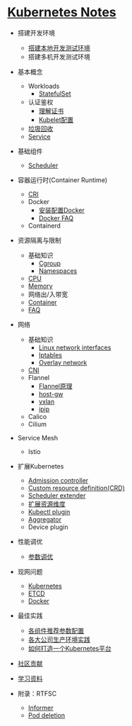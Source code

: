 # [Kubernetes Notes](https://hex108.gitbook.io/kubernetes-notes/)

* 搭建开发环境
  * [搭建本地开发测试环境](install-kubernetes/install-local-k8s.md)
  * 搭建多机开发测试环境
* 基本概念
  * Workloads
    * [StatefulSet](basic-concepts/workloads/statefulset.md)
  * 认证鉴权
    * [理解证书](basic-concepts/authentication-authorization/certificate.md)
    * [Kubelet配置](basic-concepts/authentication-authorization/kubelet.md)
  * [垃圾回收](basic-concepts/garbage-collection.md)
  * [Service](basic-concepts/service.md)
* 基础组件
  * [Scheduler](basic-components/scheduler.md)
* 容器运行时(Container Runtime)
  * [CRI](container-runtime/cri.md)
  * Docker
    * [安装配置Docker](container-runtime/docker/install-and-configure-docker.md)
    * [Docker FAQ](container-runtime/docker/docker-faq.md)
  * Containerd
* 资源隔离与限制
  - 基础知识
    - [Cgroup](resource-isolation/cgroup.md)
    - [Namespaces](resource-isolation/namespace.md)
  - [CPU](resource-isolation/cpu.md)
  - [Memory](resource-isolation/memory.md)
  - 网络出/入带宽
  - [Container](resource-isolation/container.md)
  - [FAQ](resource-isolation/faq.md)
* 网络
  * 基础知识
    * [Linux network interfaces](network/linux-network-interfaces.md)
    * [Iptables](network/iptables.md)
    * [Overlay network](network/overlay-network.md)
  * [CNI](network/cni.md)
  * Flannel
    * [Flannel原理](network/flannel/flannel.md)
    * [host-gw](network/flannel/host-gw.md)
    * [vxlan](network/flannel/vxlan.md)
    * [ipip](network/flannel/ipip.md)
  * Calico
  * Cilium
* Service Mesh
  * Istio
* 扩展Kubernetes
  * [Admission controller](extending-kubernetes/admission-controller.md)
  * [Custom resource definition(CRD)](extending-kubernetes/crd.md)
  * [Scheduler extender](extending-kubernetes/scheduler-extender.md)
  * [扩展资源维度](extending-kubernetes/extending-resource.md)
  * [Kubectl plugin](extending-kubernetes/kubectl-plugin.md)
  * [Aggregator](extending-kubernetes/aggregator.md)
  * Device plugin
* 性能调优
  * [参数调优](performance-tunning/parameters-tunning.md)
* 现网问题
  * [Kubernetes](bugs-in-production/kubernetes.md)
  * [ETCD](bugs-in-production/etcd.md)
  * [Docker](bugs-in-production/docker.md)
* 最佳实践
  * [各组件推荐参数配置](best-practice/components_configure.md)
  * [各大公司生产环境实践](best-practice/usecases-in-production.md)
  * [如何打造一个Kubernetes平台](best-practice/how-to-build-a-kubernetes-platform.md)
* [社区贡献](how-to-contribute.md)
* [学习资料](learning-materials.md)
* 附录：RTFSC

  * [Informer](RTFSC/informer.md)
  * [Pod deletion](RTFSC/pod-deletion.md)